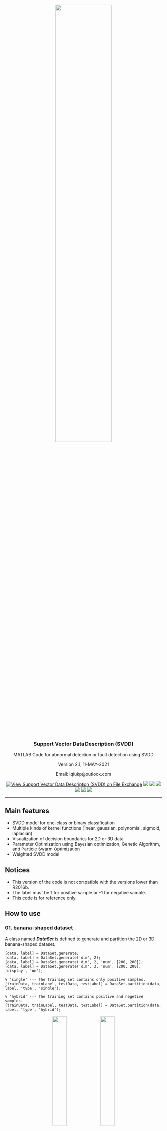 <p align="center">
  <img width="60%" height="60%" src="https://github.com/iqiukp/Support-Vector-Data-Description-SVDD/blob/master/img/boundary-3D.png">
</p>

<h3 align="center">Support Vector Data Description (SVDD)</h3>

<p align="center">MATLAB Code for abnormal detection or fault detection using SVDD</p>
<p align="center">Version 2.1, 11-MAY-2021</p>
<p align="center">Email: iqiukp@outlook.com</p>

<div align=center>

[![View Support Vector Data Description (SVDD) on File Exchange](https://www.mathworks.com/matlabcentral/images/matlab-file-exchange.svg)](https://ww2.mathworks.cn/matlabcentral/fileexchange/69296-support-vector-data-description-svdd)
<img src="https://img.shields.io/github/v/release/iqiukp/Support-Vector-Data-Description-SVDD?label=version" />
<img src="https://img.shields.io/github/repo-size/iqiukp/Support-Vector-Data-Description-SVDD" />
<img src="https://img.shields.io/github/languages/code-size/iqiukp/Support-Vector-Data-Description-SVDD" />
<img src="https://img.shields.io/github/languages/top/iqiukp/Support-Vector-Data-Description-SVDD" />
<img src="https://img.shields.io/github/stars/iqiukp/Support-Vector-Data-Description-SVDD" />
<img src="https://img.shields.io/github/forks/iqiukp/Support-Vector-Data-Description-SVDD" />
</div>

<hr />

## Main features

- SVDD model for one-class or binary classification
- Multiple kinds of kernel functions (linear, gaussian, polynomial, sigmoid, laplacian)
- Visualization of decision boundaries for 2D or 3D data
- Parameter Optimization using Bayesian optimization, Genetic Algorithm, and Particle Swarm Optimization
- Weighted SVDD model

## Notices

- This version of the code is not compatible with the versions lower than R2016b.
- The label must be 1 for positive sample or -1 for negative sample. 
- This code is for reference only.

## How to use

### 01. banana-shaped dataset

A class named ***DataSet*** is defined to generate and partition the 2D or 3D banana-shaped dataset.
```
[data, label] = DataSet.generate;
[data, label] = DataSet.generate('dim', 2);
[data, label] = DataSet.generate('dim', 2, 'num', [200, 200]);
[data, label] = DataSet.generate('dim', 3, 'num', [200, 200], 'display', 'on');

% 'single' --- The training set contains only positive samples. 
[trainData, trainLabel, testData, testLabel] = DataSet.partition(data, label, 'type', 'single');

% 'hybrid' --- The training set contains positive and negetive samples. 
[trainData, trainLabel, testData, testLabel] = DataSet.partition(data, label, 'type', 'hybrid');
```
<p align="center">
  <img width="30%" height="30%" src="https://github.com/iqiukp/Support-Vector-Data-Description-SVDD/blob/master/img/banana-2D.png">
  <img width="30%" height="30%" src="https://github.com/iqiukp/Support-Vector-Data-Description-SVDD/blob/master/img/banana-3D.png">
</p>

### 02. Kernel funcions

A class named ***Kernel*** is defined to compute kernel function matrix.
```
%{
        type   -
        
        linear      :  k(x,y) = x'*y
        polynomial  :  k(x,y) = (γ*x'*y+c)^d
        gaussian    :  k(x,y) = exp(-γ*||x-y||^2)
        sigmoid     :  k(x,y) = tanh(γ*x'*y+c)
        laplacian   :  k(x,y) = exp(-γ*||x-y||)
    
    
        degree -  d
        offset -  c
        gamma  -  γ
%}
kernel = Kernel('type', 'gaussian', 'gamma', value);
kernel = Kernel('type', 'polynomial', 'degree', value);
kernel = Kernel('type', 'linear');
kernel = Kernel('type', 'sigmoid', 'gamma', value);
kernel = Kernel('type', 'laplacian', 'gamma', value);
```
For example, compute the kernel matrix between **X** and **Y**
```
X = rand(5, 2);
Y = rand(3, 2);
kernel = Kernel('type', 'gaussian', 'gamma', 2);
kernelMatrix = kernel.computeMatrix(X, Y);
>> kernelMatrix

kernelMatrix =

    0.5684    0.5607    0.4007
    0.4651    0.8383    0.5091
    0.8392    0.7116    0.9834
    0.4731    0.8816    0.8052
    0.5034    0.9807    0.7274
```

### 03-1. Simple SVDD model for dataset containing only positive samples

```
[data, label] = DataSet.generate('dim', 3, 'num', [200, 200], 'display', 'on');
[trainData, trainLabel, testData, testLabel] = DataSet.partition(data, label, 'type', 'single');
kernel = Kernel('type', 'gaussian', 'gamma', 0.2);
cost = 0.3;
svddParameter = struct('cost', cost,...
                       'kernelFunc', kernel);
svdd = BaseSVDD(svddParameter);

% train SVDD model
svdd.train(trainData, trainLabel);
% test SVDD model
results = svdd.test(testData, testLabel);
```
In this code, the input of ***svdd.train*** is also supported as:
```
% train SVDD model
svdd.train(trainData);
```
The training and test results:
```
*** SVDD model training finished ***
running time            = 0.0069 seconds
iterations              = 9 
number of samples       = 140 
number of SVs           = 23 
radio of SVs            = 16.4286% 
accuracy                = 95.0000%


*** SVDD model test finished ***
running time            = 0.0013 seconds
number of samples       = 260 
number of alarm points  = 215 
accuracy                = 94.2308%
```

### 03-2. Simple SVDD model for dataset containing both positive and negetive samples

```
[data, label] = DataSet.generate('dim', 3, 'num', [200, 200], 'display', 'on');
[trainData, trainLabel, testData, testLabel] = DataSet.partition(data, label, 'type', 'hybrid');
kernel = Kernel('type', 'gaussian', 'gamma', 0.05);
cost = 0.9;
svddParameter = struct('cost', cost,...
                       'kernelFunc', kernel);
svdd = BaseSVDD(svddParameter);

% train SVDD model
svdd.train(trainData, trainLabel);
% test SVDD model
results = svdd.test(testData, testLabel);
```

The training and test results:
```
*** SVDD model training finished ***
running time            = 0.0074 seconds
iterations              = 9 
number of samples       = 160 
number of SVs           = 12 
radio of SVs            = 7.5000% 
accuracy                = 97.5000%


*** SVDD model test finished ***
running time            = 0.0013 seconds
number of samples       = 240 
number of alarm points  = 188 
accuracy                = 96.6667%
```
### 04. Visualization 

A class named ***SvddVisualization*** is defined to visualize the training and test results.

Based on the trained SVDD model, the ROC curve of the training results (only supported for dataset containing both positive and negetive samples) is

```
% Visualization 
svplot = SvddVisualization();
svplot.ROC(svdd);
```
<p align="center">
  <img width="40%" height="40%" src="https://github.com/iqiukp/Support-Vector-Data-Description-SVDD/blob/master/img/ROC-3D.png">
</p>

The decision boundaries (only supported for 2D/3D dataset) are
```
% Visualization 
svplot = SvddVisualization();
svplot.boundary(svdd);
```
<p align="center">
  <img width="50%" height="50%" src="https://github.com/iqiukp/Support-Vector-Data-Description-SVDD/blob/master/img/boundary-2D.png">
</p>

<p align="center">
  <img width="60%" height="60%" src="https://github.com/iqiukp/Support-Vector-Data-Description-SVDD/blob/master/img/boundary-3D.png">
</p>

The distance between the test data and the hypersphere is
```
svplot.distance(svdd, results);
```
<p align="center">
  <img width="40%" height="40%" src="https://github.com/iqiukp/Support-Vector-Data-Description-SVDD/blob/master/img/distance-3D.png">
</p>

For the test results, the test data and decision boundary (only supported for 2D/3D dataset) are
```
svplot.testDataWithBoundary(svdd, results);
```
<p align="center">
  <img width="50%" height="50%" src="https://github.com/iqiukp/Support-Vector-Data-Description-SVDD/blob/master/img/boundary-tets-3D.png">
</p>

### 05. Parameter Optimization

A class named ***SvddOptimization*** is defined to optimized the parameters.

```
% optimization setting 
optimization.method = 'bayes'; % bayes, ga  pso 
optimization.variableName = { 'cost', 'gamma'};
optimization.variableType = {'real', 'real'}; % 'integer' 'real'
optimization.lowerBound = [10^-2, 2^-6];
optimization.upperBound = [10^0, 2^6];
optimization.maxIteration = 20;
optimization.points = 10;
optimization.display = 'on';

% SVDD parameter
svddParameter = struct('cost', cost,...
                       'kernelFunc', kernel,...
                       'optimization', optimization);
```

The visualization of parameter optimization is 
<p align="center">
  <img width="40%" height="40%" src="https://github.com/iqiukp/Support-Vector-Data-Description-SVDD/blob/master/img/bayesopt.png">
  <img width="40%" height="40%" src="https://github.com/iqiukp/Support-Vector-Data-Description-SVDD/blob/master/img/bayesopt-1.png">
</p>

**Notice**
- The optimization method can be set to 'bayes', 'ga', 'pso'.
- The parameter names are limited to 'cost', 'degree', 'offset', 'gamma'
- The parameter optimization of the polynomial kernel function can only be achieved by using Bayesian optimization.
- The parameter type of 'degree' should be set to 'integer'.


### 06. Cross Validation

In this code, two cross-validation methods are supported: 'K-Folds' and 'Holdout'.
For example, the cross-validation of 5-Folds is
```
svddParameter = struct('cost', cost,...
                       'kernelFunc', kernel,...
                       'KFold', 5);
```
For example, the cross-validation of the Holdout method with a ratio of 0.3 is 
```
svddParameter = struct('cost', cost,...
                       'kernelFunc', kernel,...
                       'Holdout', 0.3);
```

### 07. Dimensionality reduction using PCA

For example, reducing the data to 2 dimensions can be set as
```
% SVDD parameter
svddParameter = struct('cost', cost,...
                       'kernelFunc', kernel,...
                       'PCA', 2);
```
**Notice:** you only need to set PCA in svddParameter, and you don't need to process training data and test data separately. 

### 08. Weighted SVDD

An Observation-weighted SVDD is supported in this code. For example, the weighted SVDD can be set as
```
weight = rand(size(trainData, 1), 1);
% SVDD parameter
svddParameter = struct('cost', cost,...
                       'kernelFunc', kernel,...
                       'weight', weight);
```
**Notice:** the size of 'weigh' should be m×1， where m is the number of training samples.
